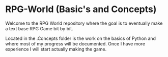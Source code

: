 # RPG-World (Basic's and Concepts)

Welcome to the RPG World repository where the goal is to eventually make a text base RPG Game bit by bit.

Located in the .Concepts folder is the work on the basics of Python and where most of my progress will be documented. Once I have more experience I will start actually making the game.
